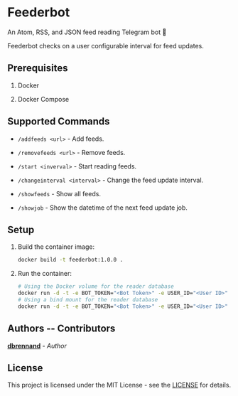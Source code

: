 # Feederbot

An Atom, RSS, and JSON feed reading Telegram bot 🤖

Feederbot checks on a user configurable interval for feed updates.

## Prerequisites

1. Docker

2. Docker Compose

## Supported Commands

* `/addfeeds <url>` - Add feeds.

* `/removefeeds <url>` - Remove feeds.

* `/start <inverval>` - Start reading feeds.

* `/changeinterval <interval>` - Change the feed update interval.

* `/showfeeds` - Show all feeds.

* `/showjob` - Show the datetime of the next feed update job.

## Setup

1. Build the container image:

    ```bash
    docker build -t feederbot:1.0.0 .
    ```

2. Run the container:

    ```bash
    # Using the Docker volume for the reader database
    docker run -d -t -e BOT_TOKEN="<Bot Token>" -e USER_ID="<User ID>" --name feederbot feederbot:1.0.0
    # Using a bind mount for the reader database
    docker run -d -t -e BOT_TOKEN="<Bot Token>" -e USER_ID="<User ID>" -v /path/to/store/db:/usr/src/app/reader --name feederbot feederbot:1.0.0
    ```

## Authors -- Contributors

[**dbrennand**](https://github.com/dbrennand) - *Author*

## License

This project is licensed under the MIT License - see the [LICENSE](LICENSE) for details.

